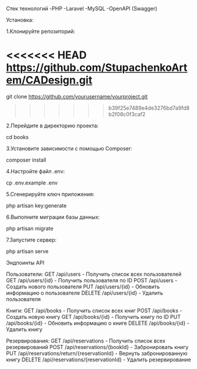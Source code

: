 Стек технологий
-PHP
-Laravel
-MySQL
-OpenAPI (Swagger)

Установка:

1.Клонируйте репозиторий:

<<<<<<< HEAD
https://github.com/StupachenkoArtem/CADesign.git
=======
git clone https://github.com/yourusername/yourproject.git
>>>>>>> b39f25e7489e4de3276bd7a9fd8b2f08c0f3caf2

2.Перейдите в директорию проекта:

cd books

3.Установите зависимости с помощью Composer:

composer install

4.Настройте файл .env:

cp .env.example .env

5.Сгенерируйте ключ приложения:

php artisan key:generate

6.Выполните миграции базы данных:

php artisan migrate

7.Запустите сервер:

php artisan serve


Эндпоинты API

Пользователи:
GET /api/users - Получить список всех пользователей
GET /api/users/{id} - Получить пользователя по ID
POST /api/users - Создать нового пользователя
PUT /api/users/{id} - Обновить информацию о пользователе
DELETE /api/users/{id} - Удалить пользователя

Книги:
GET /api/books - Получить список всех книг
POST /api/books - Создать новую книгу
GET /api/books/{id} - Получить книгу по ID
PUT /api/books/{id} - Обновить информацию о книге
DELETE /api/books/{id} - Удалить книгу

Резервирования:
GET /api/reservations - Получить список всех резервирований
POST /api/reservations/{bookId} - Забронировать книгу
PUT /api/reservations/return/{reservationId} - Вернуть забронированную книгу
DELETE /api/reservations/{reservationId} - Удалить резервирование